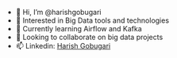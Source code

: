 - 👋 Hi, I’m @harishgobugari
- 👀 Interested in Big Data tools and technologies
- 🌱 Currently learning Airflow and Kafka
- 💞️ Looking to collaborate on big data projects
- 📫 Linkedin: [Harish Gobugari
](https://www.linkedin.com/in/harish-gobugari/)
<!---
harishgobugari/harishgobugari is a ✨ special ✨ repository because its `README.md` (this file) appears on your GitHub profile.
You can click the Preview link to take a look at your changes.
--->

